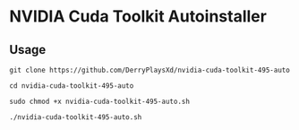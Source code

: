 # NVIDIA Cuda Toolkit Autoinstaller
## Usage

```
git clone https://github.com/DerryPlaysXd/nvidia-cuda-toolkit-495-auto
```

```
cd nvidia-cuda-toolkit-495-auto
```

```
sudo chmod +x nvidia-cuda-toolkit-495-auto.sh
```

```
./nvidia-cuda-toolkit-495-auto.sh
```
